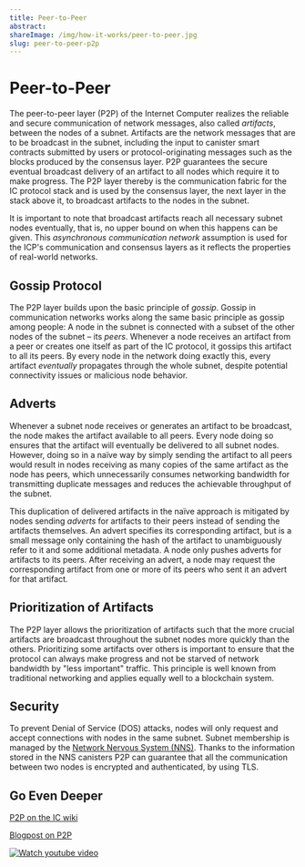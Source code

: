 ```yaml
---
title: Peer-to-Peer
abstract:
shareImage: /img/how-it-works/peer-to-peer.jpg
slug: peer-to-peer-p2p
---
```


# Peer-to-Peer

The peer-to-peer layer (P2P) of the Internet Computer realizes the reliable and secure communication of network messages, also called _artifacts_, between the nodes of a subnet.
Artifacts are the network messages that are to be broadcast in the subnet,
including the input to canister smart contracts submitted by users or protocol-originating messages such as the blocks produced by the consensus layer.
P2P guarantees the secure eventual broadcast delivery of an artifact to all nodes which require it to make progress.
The P2P layer thereby is the communication fabric for the IC protocol stack and is used by the consensus layer, the next layer in the stack above it, to broadcast artifacts to the nodes in the subnet.

It is important to note that broadcast artifacts reach all necessary subnet nodes eventually, that is, no upper bound on when this happens can be given.
This _asynchronous communication network_ assumption is used for the ICP's communication and consensus layers as it reflects the properties of real-world networks.

## Gossip Protocol

The P2P layer builds upon the basic principle of _gossip_.
Gossip in communication networks works along the same basic principle as gossip among people: A node in the subnet is connected with a subset of the other nodes of the subnet – its _peers_.
Whenever a node receives an artifact from a peer or creates one itself as part of the IC protocol, it gossips this artifact to all its peers.
By every node in the network doing exactly this, every artifact _eventually_ propagates through the whole subnet, despite potential connectivity issues or malicious node behavior.

## Adverts

Whenever a subnet node receives or generates an artifact to be broadcast, the node makes the artifact available to all peers.
Every node doing so ensures that the artifact will eventually be delivered to all subnet nodes.
However, doing so in a naïve way by simply sending the artifact to all peers would result in nodes receiving as many copies of the same artifact as the node has peers, which unnecessarily consumes networking bandwidth for transmitting duplicate messages and reduces the achievable throughput of the subnet.

This duplication of delivered artifacts in the naïve approach is mitigated by nodes sending _adverts_ for artifacts to their peers instead of sending the artifacts themselves.
An advert specifies its corresponding artifact, but is a small message only containing the hash of the artifact to unambiguously refer to it and some additional metadata.
A node only pushes adverts for artifacts to its peers.
After receiving an advert, a node may request the corresponding artifact from one or more of its peers who sent it an advert for that artifact.

## Prioritization of Artifacts

The P2P layer allows the prioritization of artifacts such that the more crucial artifacts are broadcast throughout the subnet nodes more quickly than the others.
Prioritizing some artifacts over others is important to ensure that the protocol can always make progress and not be starved of network bandwidth by "less important" traffic.
This principle is well known from traditional networking and applies equally well to a blockchain system.

## Security

To prevent Denial of Service (DOS) attacks, nodes will only request and accept connections with nodes in
the same subnet. Subnet membership is managed by the [Network Nervous System (NNS)](/how-it-works/#Network-Nervous-System).
Thanks to the information stored in the NNS canisters P2P can guarantee that all the communication between
two nodes is encrypted and authenticated, by using TLS.

## Go Even Deeper

[P2P on the IC wiki](<https://wiki.internetcomputer.org/wiki/IC_P2P_(peer_to_peer)_layer>)

[Blogpost on P2P](https://medium.com/dfinity/secure-scalability-the-internet-computers-peer-to-peer-layer-6662d451f2cc)

[![Watch youtube video](https://i.ytimg.com/vi/HOQb0lKIy9I/maxresdefault.jpg)](https://www.youtube.com/watch?v=HOQb0lKIy9I)
